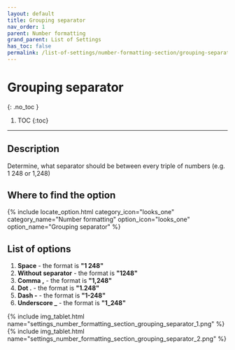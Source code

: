 ```yaml
---
layout: default
title: Grouping separator
nav_order: 1
parent: Number formatting
grand_parent: List of Settings
has_toc: false
permalink: /list-of-settings/number-formatting-section/grouping-separator
---
```


# Grouping separator
{: .no_toc }

1. TOC
{:toc}

---

## Description
Determine, what separator should be between every triple of numbers (e.g. 1 248 or 1,248)

## Where to find the option
{% include locate_option.html category_icon="looks_one" category_name="Number formatting" option_icon="looks_one" option_name="Grouping separator" %}

## List of options
1. **Space** - the format is **"1 248"**
1. **Without separator** - the format is **"1248"**
1. **Comma ,** - the format is **"1,248"**
1. **Dot .** - the format is **"1.248"**
1. **Dash -** - the format is **"1-248"**
1. **Underscore _** - the format is **"1_248"**

{% include img_tablet.html name="settings_number_formatting_section_grouping_separator_1.png" %}
{% include img_tablet.html name="settings_number_formatting_section_grouping_separator_2.png" %}